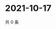 # 2021-10-17

共 0 条

<!-- BEGIN WEIBO -->
<!-- 最后更新时间 Sun Oct 17 2021 11:11:42 GMT+0800 (China Standard Time) -->

<!-- END WEIBO -->
